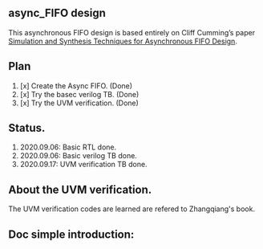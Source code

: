 ## async_FIFO design
This asynchronous FIFO design is based entirely on Cliff Cumming’s paper [Simulation and Synthesis Techniques for Asynchronous FIFO Design](http://www.sunburst-design.com/papers/CummingsSNUG2002SJ_FIFO1.pdf). 

## Plan
1. [x] Create the Async FIFO. (Done)
2. [x] Try the basec verilog TB. (Done)
3. [x] Try the UVM verification. (Done)

## Status.
1. 2020.09.06: Basic RTL done.
2. 2020.09.06: Basic verilog TB done.
3. 2020.09.17: UVM verification TB done.

## About the UVM verification.
The UVM verification codes are learned are refered to Zhangqiang's book.

## Doc simple introduction:

